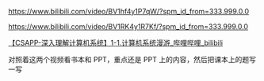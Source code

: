 https://www.bilibili.com/video/BV1hf4y1P7qW/?spm_id_from=333.999.0.0

https://www.bilibili.com/video/BV1RK4y1R7Kf/?spm_id_from=333.999.0.0

[【CSAPP-深入理解计算机系统】1-1.计算机系统漫游_哔哩哔哩_bilibili](https://www.bilibili.com/video/BV1cD4y1D7uR/?spm_id_from=333.999.0.0)

对照着这两个视频看书本和 PPT，重点还是 PPT 上的内容，然后把课本上的题写一写